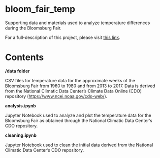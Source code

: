 # bloom_fair_temp
Supporting data and materials used to analyze temperature differences during the Bloomsburg Fair.

For a full-description of this project, please visit <a href="https://docs.google.com/document/d/1EgXy49VFbQbYndkj_xIKQ7LNoONspNVxyTB8Tv3cc3U/edit?usp=sharing">this link</a>.
# Contents
<b>/data folder</b>

CSV files for temperature data for the approximate weeks of the Bloomsburg Fair from 1960 to 1980 and from 2013 to 2017. Data is derived from the National Climatic Data Center’s Climate Data Online (CDO) repository (<a href='https://www.ncei.noaa.gov/cdo-web/'>https://www.ncei.noaa.gov/cdo-web/</a>).

<b>analysis.ipynb</b>

Jupyter Notebook used to analyze and plot the temperature data for the Bloomsburg Fair as obtained through the National Climatic Data Center’s CDO repository.

<b>cleaning.ipynb</b>

Jupyter Notebook used to clean the initial data derived from the National Climatic Data Center’s CDO repository.

